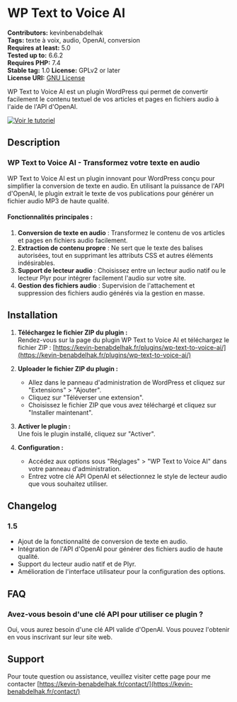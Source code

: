 # WP Text to Voice AI

**Contributors:** kevinbenabdelhak  
**Tags:** texte à voix, audio, OpenAI, conversion  
**Requires at least:** 5.0  
**Tested up to:** 6.6.2  
**Requires PHP:** 7.4  
**Stable tag:** 1.0
**License:** GPLv2 or later  
**License URI:** [GNU License](https://www.gnu.org/licenses/gpl-2.0.html)  

WP Text to Voice AI est un plugin WordPress qui permet de convertir facilement le contenu textuel de vos articles et pages en fichiers audio à l'aide de l'API d'OpenAI.

[![Voir le tutoriel](https://img.youtube.com/vi/ZE3xdg7N1mc/mqdefault.jpg)](https://www.youtube.com/watch?v=ZE3xdg7N1mc&ab_channel=KevinBenabdelhak)

## Description

### WP Text to Voice AI - Transformez votre texte en audio

WP Text to Voice AI est un plugin innovant pour WordPress conçu pour simplifier la conversion de texte en audio. En utilisant la puissance de l'API d'OpenAI, le plugin extrait le texte de vos publications pour générer un fichier audio MP3 de haute qualité.

#### Fonctionnalités principales :
1. **Conversion de texte en audio** : Transformez le contenu de vos articles et pages en fichiers audio facilement.
2. **Extraction de contenu propre** : Ne sert que le texte des balises autorisées, tout en supprimant les attributs CSS et autres éléments indésirables.
3. **Support de lecteur audio** : Choisissez entre un lecteur audio natif ou le lecteur Plyr pour intégrer facilement l'audio sur votre site.
4. **Gestion des fichiers audio** : Supervision de l'attachement et suppression des fichiers audio générés via la gestion en masse.

## Installation
1. **Téléchargez le fichier ZIP du plugin :**  
   Rendez-vous sur la page du plugin WP Text to Voice AI et téléchargez le fichier ZIP : [https://kevin-benabdelhak.fr/plugins/wp-text-to-voice-ai/](https://kevin-benabdelhak.fr/plugins/wp-text-to-voice-ai/)

2. **Uploader le fichier ZIP du plugin :**
   - Allez dans le panneau d'administration de WordPress et cliquez sur "Extensions" > "Ajouter".
   - Cliquez sur "Téléverser une extension".
   - Choisissez le fichier ZIP que vous avez téléchargé et cliquez sur "Installer maintenant".

3. **Activer le plugin :**  
   Une fois le plugin installé, cliquez sur "Activer".

4. **Configuration :**
   - Accédez aux options sous "Réglages" > "WP Text to Voice AI" dans votre panneau d'administration.
   - Entrez votre clé API OpenAI et sélectionnez le style de lecteur audio que vous souhaitez utiliser.

## Changelog
### 1.5
* Ajout de la fonctionnalité de conversion de texte en audio.
* Intégration de l'API d'OpenAI pour générer des fichiers audio de haute qualité.
* Support du lecteur audio natif et de Plyr.
* Amélioration de l'interface utilisateur pour la configuration des options.

## FAQ
### Avez-vous besoin d'une clé API pour utiliser ce plugin ?
Oui, vous aurez besoin d'une clé API valide d'OpenAI. Vous pouvez l'obtenir en vous inscrivant sur leur site web.

## Support
Pour toute question ou assistance, veuillez visiter cette page pour me contacter [https://kevin-benabdelhak.fr/contact/](https://kevin-benabdelhak.fr/contact/)
